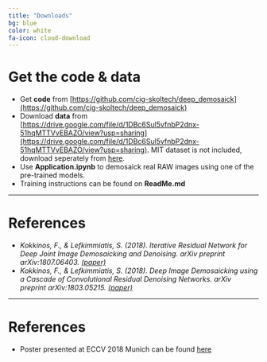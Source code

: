 ```yaml
---
title: "Downloads"
bg: blue
color: white
fa-icon: cloud-download
---
```


# Get the code & data
- Get **code** from [https://github.com/cig-skoltech/deep_demosaick](https://github.com/cig-skoltech/deep_demosaick)
- Download **data** from [https://drive.google.com/file/d/1DBc6Sul5vfnbP2dnx-51hqMTTVvEBAZO/view?usp=sharing](https://drive.google.com/file/d/1DBc6Sul5vfnbP2dnx-51hqMTTVvEBAZO/view?usp=sharing). MIT dataset is not included, download seperately from [here](https://groups.csail.mit.edu/graphics/demosaicnet).
- Use **Application.ipynb** to demosaick real RAW images using one of the pre-trained models.
- Training instructions can be found on **ReadMe.md**

-------------------------
# References

- *Kokkinos, F., & Lefkimmiatis, S. (2018). Iterative Residual Network for Deep Joint Image Demosaicking and Denoising. arXiv preprint arXiv:1807.06403. [(paper)](https://arxiv.org/abs/1807.06403)*
- *Kokkinos, F., & Lefkimmiatis, S. (2018). Deep Image Demosaicking using a Cascade of Convolutional Residual Denoising Networks. arXiv preprint arXiv:1803.05215. [(paper)](https://arxiv.org/abs/1803.05215)*

-------------------------
# References
- Poster presented at ECCV 2018 Munich can be found [here](https://github.com/cig-skoltech/deep_demosaick/raw/gh-pages/files/ECCV2018_pdf.pdf)

